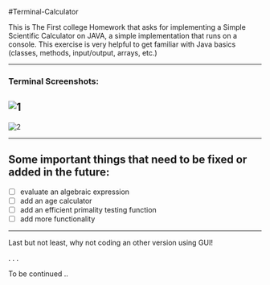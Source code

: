 #Terminal-Calculator

This is The First college Homework that asks for implementing a Simple Scientific Calculator on JAVA, a simple implementation that runs on a console. 
This exercise is very helpful to get familiar with Java basics (classes, methods, input/output, arrays, etc.)

---

### Terminal Screenshots:

![1]("https://github.com/AbdeltwabMF/Terminal-Calculator/screenshots/1.png")
---
![2]("https://github.com/AbdeltwabMF/Terminal-Calculator/screenshots/1.png")

---

## Some important things that need to be fixed or added in the future:
- [ ] evaluate an algebraic expression
- [ ] add an age calculator
- [ ] add an efficient primality testing function
- [ ] add more functionality

---

Last but not least, why not coding an other version using GUI!

. . .

To be continued ..
